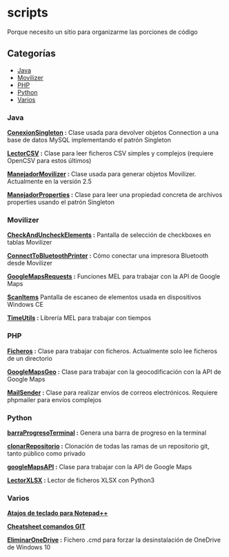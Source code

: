 # scripts
Porque necesito un sitio para organizarme las porciones de código

## Categorías
- [Java](#java)
- [Movilizer](#movilizer)
- [PHP](#php)
- [Python](#python)
- [Varios](#varios)

### Java
__[ConexionSingleton](/scripts/java/ConexionSingleton.java) :__ Clase usada para devolver objetos Connection a una base de datos MySQL implementando el patrón Singleton

__[LectorCSV](/scripts/java/LectorCSV.java) :__ Clase para leer ficheros CSV simples y complejos (requiere OpenCSV para estos últimos)

__[ManejadorMovilizer](/scripts/java/ManejadorMovilizer.java) :__ Clase usada para generar objetos Movilizer. Actualmente en la versión 2.5

__[ManejadorProperties](/scripts/java/ManejadorProperties.java) :__ Clase para leer una propiedad concreta de archivos properties usando el patrón Singleton

### Movilizer
__[CheckAndUncheckElements](/scripts/movilizer/CheckAndUncheckElements.mxml) :__ Pantalla de selección de checkboxes en tablas Movilizer

__[ConnectToBluetoothPrinter](/scripts/movilizer/ConnectToBluetoothPrinter.mxml) :__ Cómo conectar una impresora Bluetooth desde Movilizer

__[GoogleMapsRequests](/scripts/movilizer/GoogleMapsRequests.mxml) :__ Funciones MEL para trabajar con la API de Google Maps

__[ScanItems](/scripts/movilizer/ScanItems.mxml)__ Pantalla de escaneo de elementos usada en dispositivos Windows CE

__[TimeUtils](/scripts/movilizer/TimeUtils.mxml) :__ Librería MEL para trabajar con tiempos

### PHP
__[Ficheros]() :__ Clase para trabajar con ficheros. Actualmente solo lee ficheros de un directorio

__[GoogleMapsGeo]() :__ Clase para trabajar con la geocodificación con la API de Google Maps

__[MailSender]() :__ Clase para realizar envíos de correos electrónicos. Requiere phpmailer para envíos complejos

### Python
__[barraProgresoTerminal]() :__ Genera una barra de progreso en la terminal

__[clonarRepositorio]() :__ Clonación de todas las ramas de un repositorio git, tanto público como privado

__[googleMapsAPI]() :__ Clase para trabajar con la API de Google Maps

__[LectorXLSX]() :__ Lector de ficheros XLSX con Python3

### Varios
__[Atajos de teclado para Notepad++]()__

__[Cheatsheet comandos GIT]()__

__[EliminarOneDrive]() :__ Fichero .cmd para forzar la desinstalación de OneDrive de Windows 10

